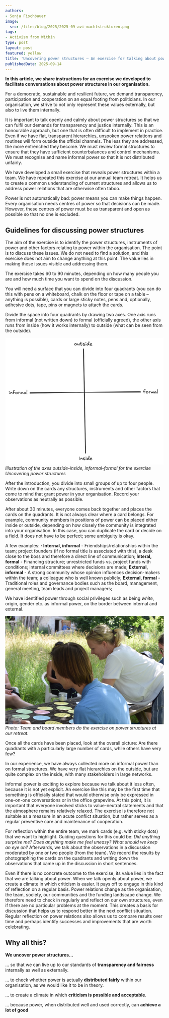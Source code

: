 ```yaml
---
authors:
- Sonja Fischbauer
image:
  src: /files/blog/2025/2025-09-avi-machtstrukturen.png
tags:
- Activism from Within
type: post
layout: post
featured: yellow
title: 'Uncovering power structures – An exercise for talking about power'
publishedDate: 2025-09-14
---
```

**In this article, we share instructions for an exercise we developed to facilitate conversations about power structures in our organisation.** 

For a democratic, sustainable and resilient future, we demand transparency, participation and cooperation on an equal footing from politicians. In our organisation, we strive to not only represent these values externally, but also to live them internally.

It is important to talk openly and calmly about power structures so that we can fulfil our demands for transparency and justice internally. This is an honourable approach, but one that is often difficult to implement in practice. Even if we have flat, transparent hierarchies, unspoken power relations and routines will form outside the official channels. The less they are addressed, the more entrenched they become. We must review formal structures to ensure that they have sufficient counterbalances and control mechanisms. We must recognise and name informal power so that it is not distributed unfairly.

We have developed a small exercise that reveals power structures within a team. We have repeated this exercise at our annual team retreat. It helps us to create a common understanding of current structures and allows us to address power relations that are otherwise often taboo.

Power is not automatically bad: power means you can make things happen. Every organisation needs centres of power so that decisions can be made. However, these centres of power must be as transparent and open as possible so that no one is excluded.

## Guidelines for discussing power structures

The aim of the exercise is to identify the power structures, instruments of power and other factors relating to power within the organisation. The point is to discuss these issues. We do not need to find a solution, and this exercise does not aim to change anything at this point. The value lies in making these issues visible and addressing them. 

The exercise takes 60 to 90 minutes, depending on how many people you are and how much time you want to spend on the discussion.

You will need a surface that you can divide into four quadrants (you can do this with pens on a whiteboard, chalk on the floor or tape on a table – anything is possible), cards or large sticky notes, pens and, optionally, adhesive dots, tape, pins or magnets to attach the cards.

Divide the space into four quadrants by drawing two axes. One axis runs from informal (not written down) to formal (officially agreed), the other axis runs from inside (how it works internally) to outside (what can be seen from the outside).

![Illustration of four axes as black lines on a white background with labels: outside-inside (vertical axis), informal-formal (horizontal axis)](/files/blog/2025/2025-09-power-axes.png)<br>
 *Illustration of the axes outside-inside, informal-formal for the exercise Uncovering power structures*

After the introduction, you divide into small groups of up to four people. Write down on the cards any structures, instruments and other factors that come to mind that grant power in your organisation. Record your observations as neutrally as possible.

After about 30 minutes, everyone comes back together and places the cards on the quadrants. It is not always clear where a card belongs. For example, community members in positions of power can be placed either inside or outside, depending on how closely the community is integrated into your organisation. In this case, you can duplicate the card or decide on a field. It does not have to be perfect; some ambiguity is okay.

A few examples:
**·	Internal, informal**
    - Friendships/relationships within the team; project founders (if no formal title is associated with this), a desk close to the boss and therefore a direct line of communication;
**Interal, formal**
    - Financing structure; unrestricted funds vs. project funds with conditions; internal committees where decisions are made;
**External, informal**
    - A strong community whose opinion influences decision-makers within the team; a colleague who is well known publicly;
**External, formal**
    - Traditional roles and governance bodies such as the board, management, general meeting, team leads and project managers;

We have identified power through social privileges such as being *white*, origin, gender etc. as informal power, on the border between internal and external. 

![Photograph of people seated around a wooden table, laying cards down](/files/blog/2025/2025-09-Machtstrukturen.jpg)<br>
*Photo: Team and board members do the exercise on power structures at our retreat.*

Once all the cards have been placed, look at the overall picture: Are there quadrants with a particularly large number of cards, while others have very few?

In our experience, we have always collected more on informal power than on formal structures. We have very flat hierarchies on the outside, but are quite complex on the inside, with many stakeholders in large networks.

Informal power is exciting to explore because we talk about it less often, because it is not yet explicit. An exercise like this may be the first time that something is officially stated that would otherwise only be expressed in one-on-one conversations or in the office grapevine. At this point, it is important that everyone involved sticks to value-neutral statements and that the atmosphere remains relatively relaxed. The exercise is therefore not suitable as a measure in an acute conflict situation, but rather serves as a regular preventive care and maintenance of cooperation. 

For reflection within the entire team, we mark cards (e.g. with sticky dots) that we want to highlight. Guiding questions for this could be: *Did anything surprise me? Does anything make me feel uneasy? What should we keep an eye on?* Afterwards, we talk about the observations in a discussion moderated by one or two people (from the team). We record the results by photographing the cards on the quadrants and writing down the observations that came up in the discussion in short sentences.

Even if there is no concrete outcome to the exercise, its value lies in the fact that we are talking about power. When we talk openly about power, we create a climate in which criticism is easier. It pays off to engage in this kind of reflection on a regular basis. Power relations change as the organisation, the team, society, our communities and the funding landscape change. We therefore need to check in regularly and reflect on our own structures, even if there are no particular problems at the moment. This creates a basis for discussion that helps us to respond better in the next conflict situation. Regular reflection on power relations also allows us to compare results over time and perhaps identify successes and improvements that are worth celebrating.

## Why all this?
**We uncover power structures...**

... so that we can live up to our standards of **transparency and fairness** internally as well as externally.

... to check whether power is actually **distributed fairly** within our organisation, as we would like it to be in theory.

... to create a climate in which **criticism is possible and acceptable**.

... because power, when distributed well and used correctly, can **achieve a lot of good**
